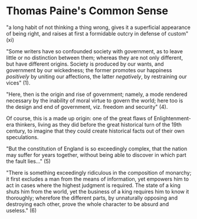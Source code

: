 # Thomas Paine's Common Sense


"a long habit of not thinking a thing wrong, gives it a superficial
appearance of being right, and raises at first a formidable outcry in defense of
custom" (xi)

"Some writers have so confounded society with government,
as to leave little or no
distinction between them; whereas they are not only different, but have
different origins. Society is produced by our wants, and government by our
wickedness; the former promotes our happiness *positively* by uniting our
affections, the latter *negatively*, by restraining our vices" (1).


"Here, then is the origin and rise of government; namely, a mode rendered
necessary by the inability of moral virtue to govern the world; here too is the
design and end of government, viz. freedom and security" (4).

Of course, this is a made up origin: one of the great flaws of
Enlightenment-era thinkers, living as they did before
the great historical turn of the 19th
century, to imagine that they could create historical facts out of their own
speculations.


"But the constitution of England is so exceedingly complex, that the nation may
suffer for years together, without being able to discover in which part the
fault lies..." (5)


"There is something exceedingly ridiculous in the composition of monarchy; it
first excludes a man from the means of information, yet empowers him to act in
cases where the highest judgment is required. The state of a king shuts him
from the world, yet the business of a king requires him to know it thoroughly;
wherefore the different parts, by unnaturally opposing and destroying each
other, prove the whole character to be absurd and useless." (6)




